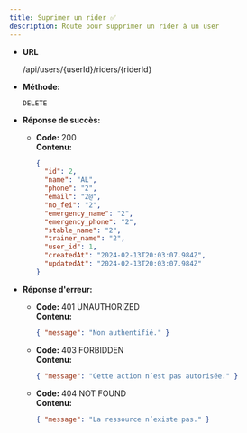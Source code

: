 ```yaml
---
title: Suprimer un rider ✅
description: Route pour supprimer un rider à un user
---
```


- **URL**

  /api/users/{userId}/riders/{riderId}

- **Méthode:**

  `DELETE`

- **Réponse de succès:**

  - **Code:** 200 <br />
    **Contenu:**
    ```json
    {
      "id": 2,
      "name": "AL",
      "phone": "2",
      "email": "2@",
      "no_fei": "2",
      "emergency_name": "2",
      "emergency_phone": "2",
      "stable_name": "2",
      "trainer_name": "2",
      "user_id": 1,
      "createdAt": "2024-02-13T20:03:07.984Z",
      "updatedAt": "2024-02-13T20:03:07.984Z"
    }
    ```

- **Réponse d'erreur:**

  - **Code:** 401 UNAUTHORIZED <br />
    **Contenu:**

    ```json
    { "message": "Non authentifié." }
    ```

  - **Code:** 403 FORBIDDEN <br />
    **Contenu:**

    ```json
    { "message": "Cette action n’est pas autorisée." }
    ```

  - **Code:** 404 NOT FOUND <br />
    **Contenu:**
    ```json
    { "message": "La ressource n’existe pas." }
    ```
